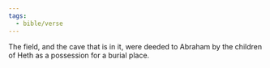 ```yaml
---
tags:
  - bible/verse
---
```

The field, and the cave that is in it, were deeded to Abraham by the children of Heth as a possession for a burial place.